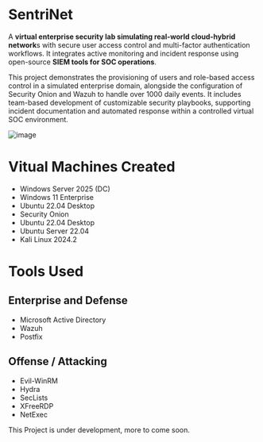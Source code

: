 # SentriNet
 
A **virtual enterprise security lab simulating real-world cloud-hybrid network**s with secure user access control and multi-factor authentication workflows. It integrates active monitoring and incident response using open-source **SIEM tools for SOC operations**.

This project demonstrates the provisioning of users and role-based access control in a simulated enterprise domain, alongside the configuration of Security Onion and Wazuh to handle over 1000 daily events. It includes team-based development of customizable security playbooks, supporting incident documentation and automated response within a controlled virtual SOC environment.

![image](https://github.com/user-attachments/assets/280baeea-cd1c-4dd4-b3c5-4082f688de2b)


# Vitual Machines Created
 * Windows Server 2025 (DC)
 * Windows 11 Enterprise
 * Ubuntu 22.04 Desktop
 * Security Onion
 * Ubuntu 22.04 Desktop
 * Ubuntu Server 22.04
 * Kali Linux 2024.2

# Tools Used
 ## Enterprise and Defense
  * Microsoft Active Directory
  * Wazuh
  * Postfix
    
 ## Offense / Attacking
  * Evil-WinRM
  * Hydra
  * SecLists
  * XFreeRDP
  * NetExec


This Project is under development, more to come soon.
